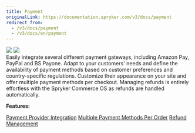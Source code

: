 ```yaml
---
title: Payment
originalLink: https://documentation.spryker.com/v3/docs/payment
redirect_from:
  - /v3/docs/payment
  - /v3/docs/en/payment
---
```


<div class='feature-text'>
    <div class='feature-images'>
    <img class="light-mode" src="https://spryker.s3.eu-central-1.amazonaws.com/docs/Document+360/Capabilities+icons/light/payment.svg"/>
    <img class="dark-mode" src="https://spryker.s3.eu-central-1.amazonaws.com/docs/Document+360/Capabilities+icons/dark/payment.svg"/>
    </div>
    <div class="feature-text-wrap">
Easily integrate several different payment gateways, including Amazon Pay, PayPal and BS Payone. Adapt to your customers' needs and define the availability of payment methods based on customer preferences and country-specific regulations. Customize their appearance on your site and offer multiple payment methods per checkout. Managing refunds is entirely effortless with the Spryker Commerce OS as refunds are handled automatically.
  </div>
</div>

**Features:**
<div>
<a class="feature-link" href="https://documentation.spryker.com/v3/docs/payment-provider-integration">Payment Provider Integration</a>
<a class="feature-link" href="https://documentation.spryker.com/v3/docs/multiple-payment-methods-per-order">Multiple Payment Methods Per Order</a>
<a class="feature-link" href="https://documentation.spryker.com/v3/docs/refund-management">Refund Management</a>
</div>
